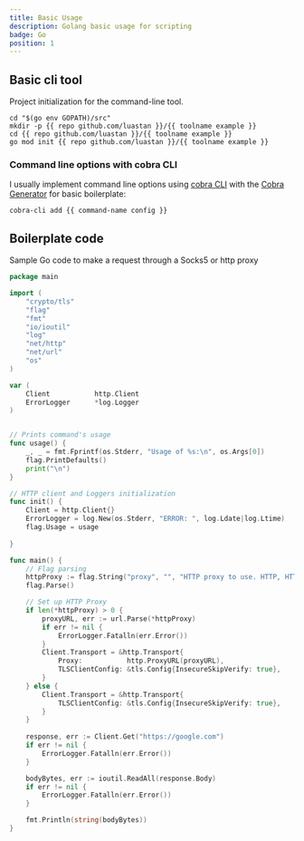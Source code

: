 ```yaml
---
title: Basic Usage
description: Golang basic usage for scripting
badge: Go
position: 1
---
```



## Basic cli tool

Project initialization for the <smart-variable variable="toolname" default-value="example"></smart-variable> command-line tool.

``` shell
cd "$(go env GOPATH)/src"
mkdir -p {{ repo github.com/luastan }}/{{ toolname example }}
cd {{ repo github.com/luastan }}/{{ toolname example }}
go mod init {{ repo github.com/luastan }}/{{ toolname example }}
```

### Command line options with cobra CLI

I usually implement command line options using [cobra CLI](https://cobra.dev/) with the [Cobra Generator](https://github.com/spf13/cobra-cli/blob/main/README.md) for basic boilerplate:

<smart-tabs variable="cobra-basic-vs-options" :tabs="{'basic': 'Basic', 'options': 'With options'}">
<template v-slot:basic>

``` shell
cd $(go env GOPATH)/src/{{ repo github.com/luastan }}/{{ toolname example }}
cobra-cli init
go run main.go
```

</template>
<template v-slot:options>

``` shell
cd $(go env GOPATH)/src/{{ repo github.com/luastan }}/{{ toolname example }}
cobra-cli init --author "{{ author you you@example.com }}" --license {{ license apache }}
go run main.go
```

</template>
</smart-tabs>



``` shell
cobra-cli add {{ command-name config }}
```




## Boilerplate code

Sample Go code to make a request through a Socks5 or http proxy

``` go
package main

import (
	"crypto/tls"
	"flag"
	"fmt"
	"io/ioutil"
	"log"
	"net/http"
	"net/url"
	"os"
)

var (
	Client           http.Client
	ErrorLogger      *log.Logger
)


// Prints command's usage
func usage() {
	_, _ = fmt.Fprintf(os.Stderr, "Usage of %s:\n", os.Args[0])
	flag.PrintDefaults()
	print("\n")
}

// HTTP client and Loggers initialization
func init() {
	Client = http.Client{}
	ErrorLogger = log.New(os.Stderr, "ERROR: ", log.Ldate|log.Ltime)
	flag.Usage = usage
	
}

func main() {
	// Flag parsing
	httpProxy := flag.String("proxy", "", "HTTP proxy to use. HTTP, HTTPs and SOCKS5 are supported")
	flag.Parse()

	// Set up HTTP Proxy
	if len(*httpProxy) > 0 {
		proxyURL, err := url.Parse(*httpProxy)
		if err != nil {
			ErrorLogger.Fatalln(err.Error())
		}
		Client.Transport = &http.Transport{
			Proxy:           http.ProxyURL(proxyURL),
			TLSClientConfig: &tls.Config{InsecureSkipVerify: true},
		}
	} else {
		Client.Transport = &http.Transport{
			TLSClientConfig: &tls.Config{InsecureSkipVerify: true},
		}
	}
	
	response, err := Client.Get("https://google.com")
	if err != nil {
		ErrorLogger.Fatalln(err.Error())
	}

	bodyBytes, err := ioutil.ReadAll(response.Body)
	if err != nil {
		ErrorLogger.Fatalln(err.Error())
	}

	fmt.Println(string(bodyBytes))	
}
```
